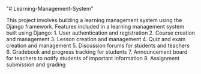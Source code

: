 "# Learning-Management-System" 

This project involves building a learning management system using the Django framework.
Features included in a learning management system built using Django:
    1. User authentication and registration
    2. Course creation and management
    3. Lesson creation and management
    4. Quiz and exam creation and management
    5. Discussion forums for students and teachers
    6. Gradebook and progress tracking for students
    7. Announcement board for teachers to notify students of important information
    8. Assignment submission and grading
